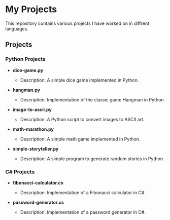 # My Projects

This repository contains various projects I have worked on in diffrent languages.

## Projects

### Python Projects
- **dice-game.py**
  - Description: A simple dice game implemented in Python.

- **hangman.py**
  - Description: Implementation of the classic game Hangman in Python.

- **image-to-ascii.py**
  - Description: A Python script to convert images to ASCII art.

- **math-marathon.py**
  - Description: A simple math game implemented in Python.

- **simple-storyteller.py**
  - Description: A simple program to generate random stories in Python.

### C# Projects
- **fibonacci-calculator.cs**
  - Description: Implementation of a Fibonacci calculator in C#.
    
- **password-generator.cs**
  - Description: Implementation of a password generator in C#.
